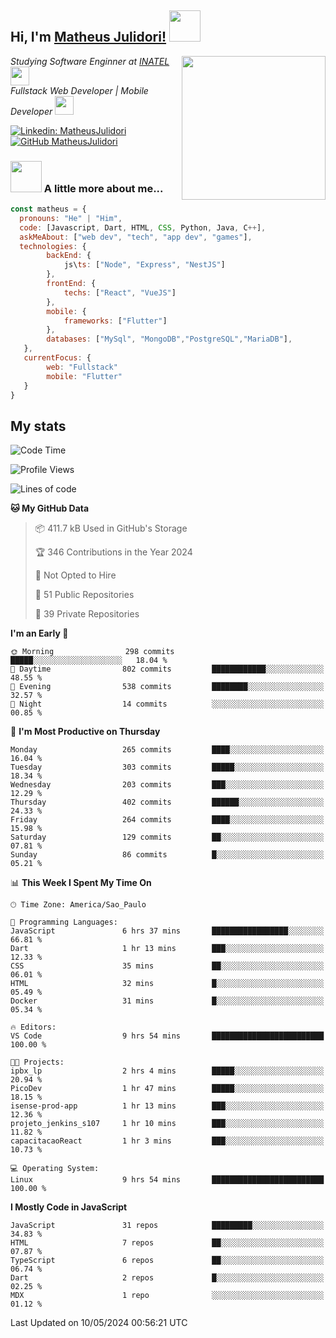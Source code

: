 <h2> Hi, I'm <a href="https://matheusjulidori.github.io" target="_blank">Matheus Julidori!</a> <img src="https://media.giphy.com/media/12oufCB0MyZ1Go/giphy.gif" width="50"></h2>
<img align='right' src="https://media.giphy.com/media/3oKIPnAiaMCws8nOsE/giphy.gif" width="230" height="auto">
<p><em>Studying Software Enginner at <a href="http://www.inatel.br" target="_blank">INATEL</a><img src="https://media.giphy.com/media/fYSnHlufseco8Fh93Z/giphy.gif" width="30"></br>
  Fullstack Web Developer | Mobile Developer <img src="https://media.giphy.com/media/WUlplcMpOCEmTGBtBW/giphy.gif" width="30">
</em></p>

[![Linkedin: MatheusJulidori](https://img.shields.io/badge/-MatheusJulidori-blue?style=flat-square&logo=Linkedin&logoColor=white&link=https://www.linkedin.com/in/MatheusJulidori/)](https://www.linkedin.com/in/MatheusJulidori/)
[![GitHub MatheusJulidori](https://img.shields.io/github/followers/matheusjulidori?label=follow&style=social)](https://github.com/MatheusJulidori)


### <img src="https://media.giphy.com/media/VgCDAzcKvsR6OM0uWg/giphy.gif" width="50"> A little more about me...  

```javascript
const matheus = {
  pronouns: "He" | "Him",
  code: [Javascript, Dart, HTML, CSS, Python, Java, C++],
  askMeAbout: ["web dev", "tech", "app dev", "games"],
  technologies: {
        backEnd: {
            js\ts: ["Node", "Express", "NestJS"]
        },
        frontEnd: {
            techs: ["React", "VueJS"]
        },
        mobile: {
            frameworks: ["Flutter"]
        },
        databases: ["MySql", "MongoDB","PostgreSQL","MariaDB"],
   },
   currentFocus: {
        web: "Fullstack"
        mobile: "Flutter"
   }
}
```
<h2>My stats</h2>

<!--START_SECTION:waka-->
![Code Time](http://img.shields.io/badge/Code%20Time-596%20hrs%2059%20mins-blue)

![Profile Views](http://img.shields.io/badge/Profile%20Views-0-blue)

![Lines of code](https://img.shields.io/badge/From%20Hello%20World%20I%27ve%20Written-6.6%20million%20lines%20of%20code-blue)

**🐱 My GitHub Data** 

> 📦 411.7 kB Used in GitHub's Storage 
 > 
> 🏆 346 Contributions in the Year 2024
 > 
> 🚫 Not Opted to Hire
 > 
> 📜 51 Public Repositories 
 > 
> 🔑 39 Private Repositories 
 > 
**I'm an Early 🐤** 

```text
🌞 Morning                298 commits         █████░░░░░░░░░░░░░░░░░░░░   18.04 % 
🌆 Daytime                802 commits         ████████████░░░░░░░░░░░░░   48.55 % 
🌃 Evening                538 commits         ████████░░░░░░░░░░░░░░░░░   32.57 % 
🌙 Night                  14 commits          ░░░░░░░░░░░░░░░░░░░░░░░░░   00.85 % 
```
📅 **I'm Most Productive on Thursday** 

```text
Monday                   265 commits         ████░░░░░░░░░░░░░░░░░░░░░   16.04 % 
Tuesday                  303 commits         █████░░░░░░░░░░░░░░░░░░░░   18.34 % 
Wednesday                203 commits         ███░░░░░░░░░░░░░░░░░░░░░░   12.29 % 
Thursday                 402 commits         ██████░░░░░░░░░░░░░░░░░░░   24.33 % 
Friday                   264 commits         ████░░░░░░░░░░░░░░░░░░░░░   15.98 % 
Saturday                 129 commits         ██░░░░░░░░░░░░░░░░░░░░░░░   07.81 % 
Sunday                   86 commits          █░░░░░░░░░░░░░░░░░░░░░░░░   05.21 % 
```


📊 **This Week I Spent My Time On** 

```text
🕑︎ Time Zone: America/Sao_Paulo

💬 Programming Languages: 
JavaScript               6 hrs 37 mins       █████████████████░░░░░░░░   66.81 % 
Dart                     1 hr 13 mins        ███░░░░░░░░░░░░░░░░░░░░░░   12.33 % 
CSS                      35 mins             ██░░░░░░░░░░░░░░░░░░░░░░░   06.01 % 
HTML                     32 mins             █░░░░░░░░░░░░░░░░░░░░░░░░   05.49 % 
Docker                   31 mins             █░░░░░░░░░░░░░░░░░░░░░░░░   05.34 % 

🔥 Editors: 
VS Code                  9 hrs 54 mins       █████████████████████████   100.00 % 

🐱‍💻 Projects: 
ipbx_lp                  2 hrs 4 mins        █████░░░░░░░░░░░░░░░░░░░░   20.94 % 
PicoDev                  1 hr 47 mins        █████░░░░░░░░░░░░░░░░░░░░   18.15 % 
isense-prod-app          1 hr 13 mins        ███░░░░░░░░░░░░░░░░░░░░░░   12.36 % 
projeto_jenkins_s107     1 hr 10 mins        ███░░░░░░░░░░░░░░░░░░░░░░   11.82 % 
capacitacaoReact         1 hr 3 mins         ███░░░░░░░░░░░░░░░░░░░░░░   10.73 % 

💻 Operating System: 
Linux                    9 hrs 54 mins       █████████████████████████   100.00 % 
```

**I Mostly Code in JavaScript** 

```text
JavaScript               31 repos            █████████░░░░░░░░░░░░░░░░   34.83 % 
HTML                     7 repos             ██░░░░░░░░░░░░░░░░░░░░░░░   07.87 % 
TypeScript               6 repos             ██░░░░░░░░░░░░░░░░░░░░░░░   06.74 % 
Dart                     2 repos             █░░░░░░░░░░░░░░░░░░░░░░░░   02.25 % 
MDX                      1 repo              ░░░░░░░░░░░░░░░░░░░░░░░░░   01.12 % 
```




 Last Updated on 10/05/2024 00:56:21 UTC
<!--END_SECTION:waka-->
